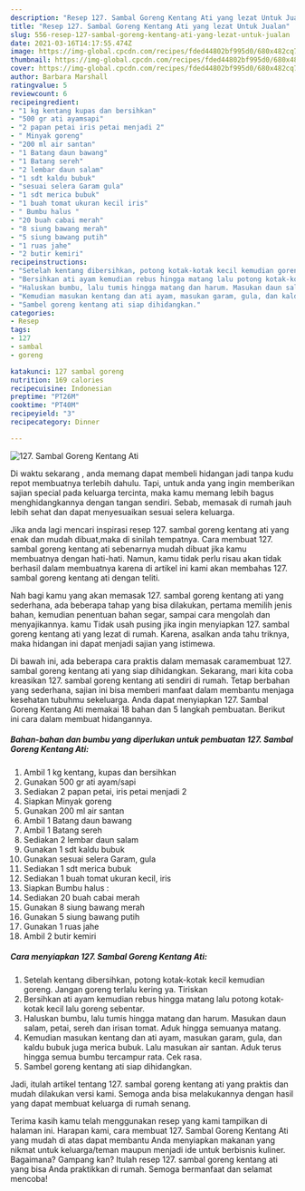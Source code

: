 ```yaml
---
description: "Resep 127. Sambal Goreng Kentang Ati yang lezat Untuk Jualan"
title: "Resep 127. Sambal Goreng Kentang Ati yang lezat Untuk Jualan"
slug: 556-resep-127-sambal-goreng-kentang-ati-yang-lezat-untuk-jualan
date: 2021-03-16T14:17:55.474Z
image: https://img-global.cpcdn.com/recipes/fded44802bf995d0/680x482cq70/127-sambal-goreng-kentang-ati-foto-resep-utama.jpg
thumbnail: https://img-global.cpcdn.com/recipes/fded44802bf995d0/680x482cq70/127-sambal-goreng-kentang-ati-foto-resep-utama.jpg
cover: https://img-global.cpcdn.com/recipes/fded44802bf995d0/680x482cq70/127-sambal-goreng-kentang-ati-foto-resep-utama.jpg
author: Barbara Marshall
ratingvalue: 5
reviewcount: 6
recipeingredient:
- "1 kg kentang kupas dan bersihkan"
- "500 gr ati ayamsapi"
- "2 papan petai iris petai menjadi 2"
- " Minyak goreng"
- "200 ml air santan"
- "1 Batang daun bawang"
- "1 Batang sereh"
- "2 lembar daun salam"
- "1 sdt kaldu bubuk"
- "sesuai selera Garam gula"
- "1 sdt merica bubuk"
- "1 buah tomat ukuran kecil iris"
- " Bumbu halus "
- "20 buah cabai merah"
- "8 siung bawang merah"
- "5 siung bawang putih"
- "1 ruas jahe"
- "2 butir kemiri"
recipeinstructions:
- "Setelah kentang dibersihkan, potong kotak-kotak kecil kemudian goreng. Jangan goreng terlalu kering ya. Tiriskan"
- "Bersihkan ati ayam kemudian rebus hingga matang lalu potong kotak-kotak kecil lalu goreng sebentar."
- "Haluskan bumbu, lalu tumis hingga matang dan harum. Masukan daun salam, petai, sereh dan irisan tomat. Aduk hingga semuanya matang."
- "Kemudian masukan kentang dan ati ayam, masukan garam, gula, dan kaldu bubuk juga merica bubuk. Lalu masukan air santan. Aduk terus hingga semua bumbu tercampur rata. Cek rasa."
- "Sambel goreng kentang ati siap dihidangkan."
categories:
- Resep
tags:
- 127
- sambal
- goreng

katakunci: 127 sambal goreng 
nutrition: 169 calories
recipecuisine: Indonesian
preptime: "PT26M"
cooktime: "PT40M"
recipeyield: "3"
recipecategory: Dinner

---
```



![127. Sambal Goreng Kentang Ati](https://img-global.cpcdn.com/recipes/fded44802bf995d0/680x482cq70/127-sambal-goreng-kentang-ati-foto-resep-utama.jpg)

Di waktu  sekarang , anda memang dapat membeli hidangan jadi tanpa kudu repot membuatnya terlebih dahulu. Tapi, untuk anda yang ingin memberikan sajian special pada keluarga tercinta, maka kamu memang lebih bagus menghidangkannya dengan tangan sendiri. Sebab, memasak di rumah jauh lebih sehat dan dapat menyesuaikan sesuai selera keluarga.

Jika anda lagi mencari inspirasi resep 127. sambal goreng kentang ati yang enak dan mudah dibuat,maka di sinilah tempatnya. Cara membuat 127. sambal goreng kentang ati  sebenarnya mudah dibuat jika kamu membuatnya dengan hati-hati. Namun, kamu tidak perlu risau akan tidak berhasil dalam membuatnya 
karena di artikel ini kami akan membahas 127. sambal goreng kentang ati dengan teliti.  



Nah bagi kamu yang akan memasak 127. sambal goreng kentang ati yang sederhana, ada beberapa tahap yang bisa dilakukan, pertama memilih jenis bahan, kemudian penentuan bahan segar, sampai cara mengolah dan menyajikannya. kamu Tidak usah pusing jika ingin menyiapkan 127. sambal goreng kentang ati yang lezat di rumah. Karena, asalkan anda  tahu triknya, maka hidangan ini dapat menjadi sajian yang istimewa.

Di bawah ini, ada beberapa cara praktis  dalam memasak caramembuat 127. sambal goreng kentang ati yang siap dihidangkan. Sekarang, mari kita coba kreasikan 127. sambal goreng kentang ati sendiri di rumah. Tetap berbahan yang sederhana, sajian ini bisa memberi manfaat dalam membantu menjaga kesehatan tubuhmu sekeluarga. Anda dapat menyiapkan 127. Sambal Goreng Kentang Ati memakai 18 bahan dan 5 langkah pembuatan. Berikut ini cara dalam membuat hidangannya.

<!--inarticleads1-->

##### Bahan-bahan dan bumbu yang diperlukan untuk pembuatan 127. Sambal Goreng Kentang Ati:

1. Ambil 1 kg kentang, kupas dan bersihkan
1. Gunakan 500 gr ati ayam/sapi
1. Sediakan 2 papan petai, iris petai menjadi 2
1. Siapkan  Minyak goreng
1. Gunakan 200 ml air santan
1. Ambil 1 Batang daun bawang
1. Ambil 1 Batang sereh
1. Sediakan 2 lembar daun salam
1. Gunakan 1 sdt kaldu bubuk
1. Gunakan sesuai selera Garam, gula
1. Sediakan 1 sdt merica bubuk
1. Sediakan 1 buah tomat ukuran kecil, iris
1. Siapkan  Bumbu halus :
1. Sediakan 20 buah cabai merah
1. Gunakan 8 siung bawang merah
1. Gunakan 5 siung bawang putih
1. Gunakan 1 ruas jahe
1. Ambil 2 butir kemiri




<!--inarticleads2-->

##### Cara menyiapkan 127. Sambal Goreng Kentang Ati:

1. Setelah kentang dibersihkan, potong kotak-kotak kecil kemudian goreng. Jangan goreng terlalu kering ya. Tiriskan
1. Bersihkan ati ayam kemudian rebus hingga matang lalu potong kotak-kotak kecil lalu goreng sebentar.
1. Haluskan bumbu, lalu tumis hingga matang dan harum. Masukan daun salam, petai, sereh dan irisan tomat. Aduk hingga semuanya matang.
1. Kemudian masukan kentang dan ati ayam, masukan garam, gula, dan kaldu bubuk juga merica bubuk. Lalu masukan air santan. Aduk terus hingga semua bumbu tercampur rata. Cek rasa.
1. Sambel goreng kentang ati siap dihidangkan.




Jadi, itulah artikel tentang  127. sambal goreng kentang ati  yang praktis dan mudah dilakukan versi kami. Semoga anda bisa melakukannya dengan hasil yang dapat membuat keluarga di rumah senang. 

Terima kasih kamu telah menggunakan resep yang kami tampilkan di halaman ini. Harapan kami, cara membuat  127. Sambal Goreng Kentang Ati yang mudah di atas dapat membantu Anda menyiapkan makanan yang nikmat untuk keluarga/teman maupun menjadi ide untuk berbisnis kuliner. Bagaimana? Gampang kan? Itulah resep 127. sambal goreng kentang ati yang bisa Anda praktikkan di rumah. Semoga bermanfaat dan selamat mencoba!

